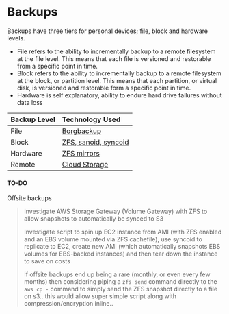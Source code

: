 # Backups

Backups have three tiers for personal devices; file, block and hardware levels. 

- File refers to the ability to incrementally backup to a remote filesystem at the file level. This means that each file is versioned and restorable from a specific point in time.
- Block refers to the ability to incrementally backup to a remote filesystem at the block, or partition level. This means that each partition, or virtual disk, is versioned and restorable form a specific point in time.
- Hardware is self explanatory, ability to endure hard drive failures without data loss

| Backup Level | Technology Used |
| :--- | :--- |
| File | [Borgbackup](borg_backup.md) |
| Block | [ZFS, sanoid, syncoid](zfs.md) |
| Hardware | [ZFS mirrors](zfs_mirror.md) |
| Remote | [Cloud Storage](cloud_backup.md) |

#### TO-DO
Offsite backups
> Investigate AWS Storage Gateway (Volume Gateway) with ZFS to allow snapshots to automatically be synced to S3
>
> Investigate script to spin up EC2 instance from AMI (with ZFS enabled and an EBS volume mounted via ZFS cachefile), use syncoid to replicate to EC2, create new AMI (which automatically snapshots EBS volumes for EBS-backed instances) and then tear down the instance to save on costs
>
> If offsite backups end up being a rare (monthly, or even every few months) then considering piping a `zfs send` command directly to the `aws cp -` command to simply send the ZFS snapshot directly to a file on s3.. this would allow super simple script along with compression/encryption inline..
